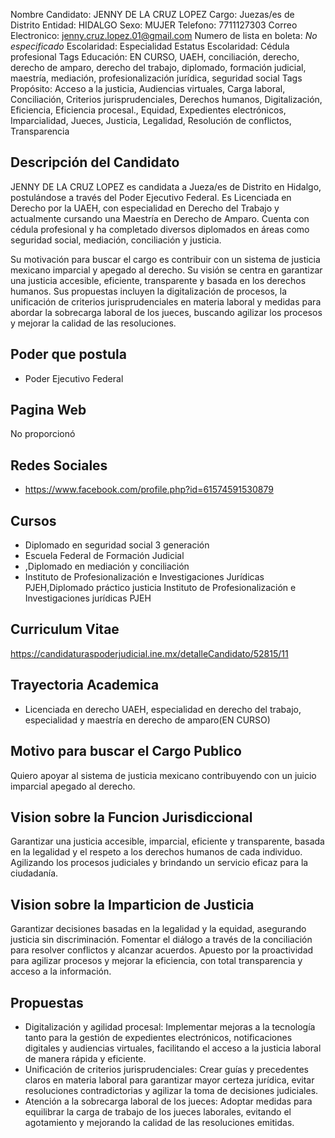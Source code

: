 Nombre Candidato: JENNY DE LA CRUZ LOPEZ
Cargo: Juezas/es de Distrito
Entidad: HIDALGO
Sexo: MUJER
Telefono: 7711127303
Correo Electronico: jenny.cruz.lopez.01@gmail.com
Numero de lista en boleta: *No especificado*
Escolaridad: Especialidad
Estatus Escolaridad: Cédula profesional
Tags Educación: EN CURSO, UAEH, conciliación, derecho, derecho de amparo, derecho del trabajo, diplomado, formación judicial, maestría, mediación, profesionalización jurídica, seguridad social
Tags Propósito: Acceso a la justicia, Audiencias virtuales, Carga laboral, Conciliación, Criterios jurisprudenciales, Derechos humanos, Digitalización, Eficiencia, Eficiencia procesal., Equidad, Expedientes electrónicos, Imparcialidad, Jueces, Justicia, Legalidad, Resolución de conflictos, Transparencia


## Descripción del Candidato 

JENNY DE LA CRUZ LOPEZ es candidata a Jueza/es de Distrito en Hidalgo, postulándose a través del Poder Ejecutivo Federal. Es Licenciada en Derecho por la UAEH, con especialidad en Derecho del Trabajo y actualmente cursando una Maestría en Derecho de Amparo. Cuenta con cédula profesional y ha completado diversos diplomados en áreas como seguridad social, mediación, conciliación y justicia.

Su motivación para buscar el cargo es contribuir con un sistema de justicia mexicano imparcial y apegado al derecho. Su visión se centra en garantizar una justicia accesible, eficiente, transparente y basada en los derechos humanos. Sus propuestas incluyen la digitalización de procesos, la unificación de criterios jurisprudenciales en materia laboral y medidas para abordar la sobrecarga laboral de los jueces, buscando agilizar los procesos y mejorar la calidad de las resoluciones.


## Poder que postula

- Poder Ejecutivo Federal


## Pagina Web

No proporcionó


## Redes Sociales

- https://www.facebook.com/profile.php?id=61574591530879


## Cursos

- Diplomado en seguridad social 3 generación
- Escuela Federal de Formación Judicial
- ,Diplomado en mediación y conciliación
- Instituto de Profesionalización e Investigaciones Jurídicas PJEH,Diplomado práctico  justicia  Instituto de Profesionalización e Investigaciones jurídicas PJEH


## Curriculum Vitae

https://candidaturaspoderjudicial.ine.mx/detalleCandidato/52815/11


## Trayectoria Academica

- Licenciada en derecho UAEH, especialidad en derecho del trabajo, especialidad y maestría en derecho de amparo(EN CURSO)


## Motivo para buscar el Cargo Publico

Quiero apoyar al sistema de justicia mexicano contribuyendo con un juicio imparcial apegado al derecho.


## Vision sobre la Funcion Jurisdiccional

Garantizar una justicia accesible, imparcial, eficiente y transparente, basada en la legalidad y el respeto a los derechos humanos de cada individuo. Agilizando los procesos judiciales y brindando un servicio eficaz para la ciudadanía.


## Vision sobre la Imparticion de Justicia

Garantizar decisiones basadas en la legalidad y la equidad, asegurando justicia sin discriminación. Fomentar el diálogo a través de la conciliación para resolver conflictos y alcanzar acuerdos. Apuesto por la proactividad para agilizar procesos y mejorar la eficiencia, con total transparencia y acceso a la información.


## Propuestas

- Digitalización y agilidad procesal: Implementar mejoras a la tecnología tanto para la gestión de expedientes electrónicos, notificaciones digitales y audiencias virtuales, facilitando el acceso a la justicia laboral de manera rápida y eficiente.
- Unificación de criterios jurisprudenciales: Crear guías y precedentes claros en materia laboral para garantizar mayor certeza jurídica, evitar resoluciones contradictorias y agilizar la toma de decisiones judiciales.
- Atención a la sobrecarga laboral de los jueces: Adoptar medidas para equilibrar la carga de trabajo de los jueces laborales, evitando el agotamiento y mejorando la calidad de las resoluciones emitidas.

